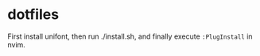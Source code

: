 # dotfiles

First install unifont, then run ./install.sh, and finally execute
`:PlugInstall` in nvim.

